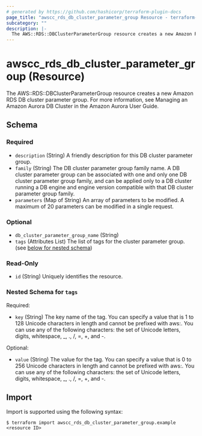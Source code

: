 ```yaml
---
# generated by https://github.com/hashicorp/terraform-plugin-docs
page_title: "awscc_rds_db_cluster_parameter_group Resource - terraform-provider-awscc"
subcategory: ""
description: |-
  The AWS::RDS::DBClusterParameterGroup resource creates a new Amazon RDS DB cluster parameter group. For more information, see Managing an Amazon Aurora DB Cluster in the Amazon Aurora User Guide.
---
```


# awscc_rds_db_cluster_parameter_group (Resource)

The AWS::RDS::DBClusterParameterGroup resource creates a new Amazon RDS DB cluster parameter group. For more information, see Managing an Amazon Aurora DB Cluster in the Amazon Aurora User Guide.



<!-- schema generated by tfplugindocs -->
## Schema

### Required

- `description` (String) A friendly description for this DB cluster parameter group.
- `family` (String) The DB cluster parameter group family name. A DB cluster parameter group can be associated with one and only one DB cluster parameter group family, and can be applied only to a DB cluster running a DB engine and engine version compatible with that DB cluster parameter group family.
- `parameters` (Map of String) An array of parameters to be modified. A maximum of 20 parameters can be modified in a single request.

### Optional

- `db_cluster_parameter_group_name` (String)
- `tags` (Attributes List) The list of tags for the cluster parameter group. (see [below for nested schema](#nestedatt--tags))

### Read-Only

- `id` (String) Uniquely identifies the resource.

<a id="nestedatt--tags"></a>
### Nested Schema for `tags`

Required:

- `key` (String) The key name of the tag. You can specify a value that is 1 to 128 Unicode characters in length and cannot be prefixed with aws:. You can use any of the following characters: the set of Unicode letters, digits, whitespace, _, ., /, =, +, and -.

Optional:

- `value` (String) The value for the tag. You can specify a value that is 0 to 256 Unicode characters in length and cannot be prefixed with aws:. You can use any of the following characters: the set of Unicode letters, digits, whitespace, _, ., /, =, +, and -.

## Import

Import is supported using the following syntax:

```shell
$ terraform import awscc_rds_db_cluster_parameter_group.example <resource ID>
```
